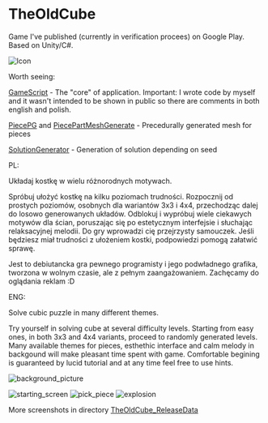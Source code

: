 # TheOldCube
Game I've published (currently in verification procees) on Google Play. Based on Unity/C#.

![Icon](https://github.com/DDaarcon/TheOldCube/blob/main/TheOldCube_ReleaseData/miniaturka_official_cropped_512.png)

Worth seeing:

[GameScript](https://github.com/DDaarcon/TheOldCube/blob/main/Assets/Scripts/GameScript.cs) - 
The "core" of application. Important: I wrote code by myself and it wasn't intended to be shown in public so there are comments in both english and polish.

[PiecePG](https://github.com/DDaarcon/TheOldCube/blob/main/Assets/Scripts/PiecePG.cs) and [PiecePartMeshGenerate](https://github.com/DDaarcon/TheOldCube/blob/main/Assets/Scripts/PiecePartMeshGenerate.cs) - 
Precedurally generated mesh for pieces

[SolutionGenerator](https://github.com/DDaarcon/TheOldCube/blob/main/Assets/Scripts/SolutionGenerator.cs) - 
Generation of solution depending on seed

PL:

Układaj kostkę w wielu różnorodnych motywach.

Spróbuj ułożyć kostkę na kilku poziomach trudności. Rozpocznij od prostych poziomów, osobnych dla wariantów 3x3 i 4x4, przechodząc dalej do losowo generowanych układów. Odblokuj i wypróbuj wiele ciekawych motywów dla ścian, poruszając się po estetycznym interfejsie i słuchając relaksacyjnej melodii. Do gry wprowadzi cię przejrzysty samouczek. Jeśli będziesz miał trudności z ułożeniem kostki, podpowiedzi pomogą załatwić sprawę.

Jest to debiutancka gra pewnego programisty i jego podwładnego grafika, tworzona w wolnym czasie, ale z pełnym zaangażowaniem. Zachęcamy do oglądania reklam :D

ENG:

Solve cubic puzzle in many different themes.

Try yourself in solving cube at several difficulty levels. Starting from easy ones, in both 3x3 and 4x4 variants, proceed to randomly generated levels. Many available themes for pieces, esthethic interface and calm melody in backgound will make pleasant time spent with game. Comfortable begining is guaranteed by lucid tutorial and at any time feel free to use hints.

![background_picture](https://github.com/DDaarcon/TheOldCube/blob/main/TheOldCube_ReleaseData/zdj_w_tle.png)

![starting_screen](https://github.com/DDaarcon/TheOldCube/blob/main/TheOldCube_ReleaseData/starting_screen.png)
![pick_piece](https://github.com/DDaarcon/TheOldCube/blob/main/TheOldCube_ReleaseData/pick_piece_instruction.png)
![explosion](https://github.com/DDaarcon/TheOldCube/blob/main/TheOldCube_ReleaseData/explosion.png)

More screenshots in directory [TheOldCube_ReleaseData](https://github.com/DDaarcon/TheOldCube/blob/main/TheOldCube_ReleaseData/)
